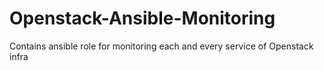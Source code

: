 # Openstack-Ansible-Monitoring
Contains ansible role for monitoring each and every service of Openstack infra 
